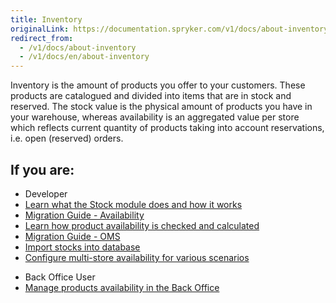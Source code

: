 ```yaml
---
title: Inventory
originalLink: https://documentation.spryker.com/v1/docs/about-inventory
redirect_from:
  - /v1/docs/about-inventory
  - /v1/docs/en/about-inventory
---
```


Inventory is the amount of products you offer to your customers. These products are catalogued and divided into items that are in stock and reserved. The stock value is the physical amount of products you have in your warehouse, whereas availability is an aggregated value per store which reflects current quantity of products taking into account reservations, i.e. open (reserved) orders.

## If you are:

<div class="mr-container">
    <div class="mr-list-container">
        <!-- col1 -->
        <div class="mr-col">
            <ul class="mr-list mr-list-green">
                <li class="mr-title">Developer</li>
                <li><a href="https://documentation.spryker.com/v1/docs/stock-availability-management" class="mr-link">Learn what the Stock module does and how it works</a></li>
                <li><a href="https://documentation.spryker.com/v1/docs/mg-availability" class="mr-link">Migration Guide - Availability</a></li>
                <li><a href="https://documentation.spryker.com/v1/docs/stock-availability-management" class="mr-link">Learn how product availability is checked and calculated</a></li>
                <li><a href="https://documentation.spryker.com/v1/docs/mg-oms" class="mr-link">Migration Guide - OMS</a></li>
               <li><a href="https://documentation.spryker.com/v1/docs/data-importers-review-implementation" class="mr-link">Import stocks into database</a></li>
                <li><a href="https://documentation.spryker.com/v1/docs/multiple-warehouse-stock" class="mr-link">Configure multi-store availability for various scenarios</a></li>
            </ul>
        </div>
        <!-- col2 -->
        <div class="mr-col">
            <ul class="mr-list mr-list-blue">
                <li class="mr-title"> Back Office User</li>
                <li><a href="https://documentation.spryker.com/v1/docs/managing-products-availability" class="mr-link">Manage products availability in the Back Office</a></li>
            </ul>
        </div>
    </div>
</div>
